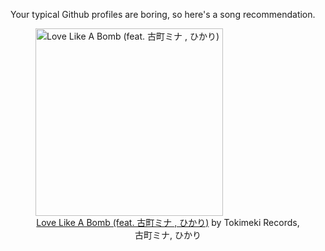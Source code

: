 Your typical Github profiles are boring, so here's a song recommendation.
<figure><img width="300" height="300" src="https://i.scdn.co/image/ab67616d0000b2733435816b3272652472e5aa53" alt="Love Like A Bomb (feat. 古町ミナ , ひかり)" /><figcaption align="center"><a href="https://open.spotify.com/track/3B7jBMQUFsIMhrMDOtB39p" target="_blank">Love Like A Bomb (feat. 古町ミナ , ひかり)</a> by Tokimeki Records, 古町ミナ, ひかり</figcaption></figure>
